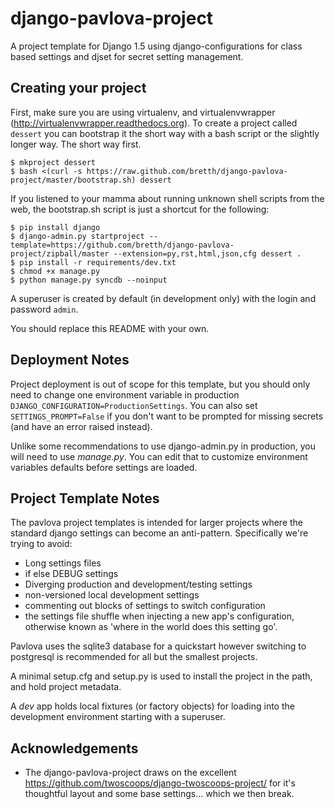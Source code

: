django-pavlova-project
=======================

A project template for Django 1.5 using django-configurations for class based settings and djset for secret setting management.

Creating your project
----------------------

First, make sure you are using virtualenv, and virtualenvwrapper (http://virtualenvwrapper.readthedocs.org). To create a project called ``dessert`` you can bootstrap it the short way with a bash script or the slightly longer way. The short way first.

    $ mkproject dessert
    $ bash <(curl -s https://raw.github.com/bretth/django-pavlova-project/master/bootstrap.sh) dessert

If you listened to your mamma about running unknown shell scripts from the web, the bootstrap.sh script is just a shortcut for the following:

    $ pip install django
    $ django-admin.py startproject --template=https://github.com/bretth/django-pavlova-project/zipball/master --extension=py,rst,html,json,cfg dessert .
    $ pip install -r requirements/dev.txt
    $ chmod +x manage.py
    $ python manage.py syncdb --noinput

A superuser is created by default (in development only) with the login and password ``admin``.

You should replace this README with your own.

Deployment Notes
------------------

Project deployment is out of scope for this template, but you should only need to change one environment variable in production ``DJANGO_CONFIGURATION=ProductionSettings``. You can also set ``SETTINGS_PROMPT=False`` if you don't want to be prompted for missing secrets (and have an error raised instead).

Unlike some recommendations to use django-admin.py in production, you will need to use *manage.py*. You can edit that to customize environment variables defaults before settings are loaded.

    
Project Template Notes
------------------------
The pavlova project templates is intended for larger projects where the standard django settings can become an anti-pattern. Specifically we're trying to avoid:

 - Long settings files
 - if else DEBUG settings
 - Diverging production and development/testing settings
 - non-versioned local development settings
 - commenting out blocks of settings to switch configuration
 - the settings file shuffle when injecting a new app's configuration, otherwise known as 'where in the world does this setting go'.

Pavlova uses the sqlite3 database for a quickstart however switching to postgresql is recommended for all but the smallest projects.

A minimal setup.cfg and setup.py is used to install the project in the path, and hold project metadata.

A *dev* app holds local fixtures (or factory objects) for loading into the development environment starting with a superuser.


Acknowledgements
-----------------

 - The django-pavlova-project draws on the excellent https://github.com/twoscoops/django-twoscoops-project/ for it's thoughtful layout and some base settings... which we then break.
